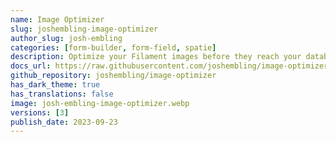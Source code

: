 ```yaml
---
name: Image Optimizer
slug: joshembling-image-optimizer
author_slug: josh-embling
categories: [form-builder, form-field, spatie]
description: Optimize your Filament images before they reach your database.
docs_url: https://raw.githubusercontent.com/joshembling/image-optimizer/main/README.md
github_repository: joshembling/image-optimizer
has_dark_theme: true
has_translations: false
image: josh-embling-image-optimizer.webp
versions: [3]
publish_date: 2023-09-23
---
```

